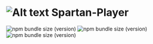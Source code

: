 # ![Alt text](128px_helmet.png "Optional title")   Spartan-Player

![npm bundle size (version)](https://img.shields.io/badge/version-0.0.1-green) ![npm bundle size (version)](https://img.shields.io/badge/qt-v6.2.4-green) ![npm bundle size (version)](https://img.shields.io/badge/language-c%2B%2B17-green) 

